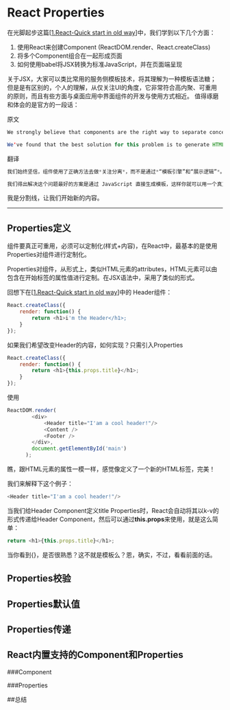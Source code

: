 # React Properties
在光脚起步这篇[[1.React-Quick start in old way](https://github.com/tyr-liu/blog/blob/master/react-step-by-step/1.React-Quick%20start%20in%20old%20way.md)]中，我们学到以下几个方面：

 1. 使用React来创建Component (ReactDOM.render、React.createClass)
 2. 将多个Component组合在一起形成页面
 3. 如何使用babel将JSX转换为标准JavaScript，并在页面端呈现

关于JSX，大家可以类比常用的服务侧模板技术，将其理解为一种模板语法糖；
但是是有区别的，个人的理解，从仅关注UI的角度，它非常符合高内聚、可重用的原则，而且有些方面与桌面应用中界面组件的开发与使用方式相近。
值得琢磨和体会的是官方的一段话：

原文
```Java
We strongly believe that components are the right way to separate concerns rather than "templates" and "display logic." We think that markup and the code that generates it are intimately tied together. Additionally, display logic is often very complex and using template languages to express it becomes cumbersome.

We've found that the best solution for this problem is to generate HTML and component trees directly from the JavaScript code such that you can use all of the expressive power of a real programming language to build UIs.
```

翻译
```Java
我们始终坚信，组件使用了正确方法去做*关注分离*，而不是通过*“模板引擎”和“展示逻辑”*。我们认为标签和生成它的代码是紧密相连的。此外，展示逻辑通常是很复杂的，通过模板语言实现这些逻辑会产生大量代码。

我们得出解决这个问题最好的方案是通过 JavaScript 直接生成模板，这样你就可以用一个真正语言的所有表达能力去构建用户界面。
```

我是分割线，让我们开始新的内容。

----------

## Properties定义
组件要真正可重用，必须可以定制化(样式+内容)，在React中，最基本的是使用Properties对组件进行定制化。

Properties对组件，从形式上，类似HTML元素的attributes，HTML元素可以由包含在开始标签的属性值进行定制。在JSX语法中，采用了类似的形式。

回想下在[[1.React-Quick start in old way](https://github.com/tyr-liu/blog/blob/master/react-step-by-step/1.React-Quick%20start%20in%20old%20way.md)]中的 Header组件：

```javascript
React.createClass({
	render: function() {
		return <h1>i'm the Header</h1>;
	}
});
```

如果我们希望改变Header的内容，如何实现？只需引入Properties

```javascript
React.createClass({
	render: function() {
		return <h1>{this.props.title}</h1>;
	}
});
```

使用
```javascript
ReactDOM.render(
        <div>
			<Header title="I'am a cool header!"/>
			<Content />
			<Footer />
		</div>,
        document.getElementById('main')
      );
```

瞧，跟HTML元素的属性一模一样，感觉像定义了一个新的HTML标签，完美！

我们来解释下这个例子：
```javascript
<Header title="I'am a cool header!"/>
```

当我们给Header Component定义title Properties时，React会自动将其以k-v的形式传递给Header Component，然后可以通过**this.props**来使用，就是这么简单：
```javascript
return <h1>{this.props.title}</h1>;
```

当你看到{}，是否很熟悉？这不就是模板么？恩，确实，不过，看看前面的话。

## Properties校验

## Properties默认值

## Properties传递

## React内置支持的Component和Properties

###Component

###Properties

##总结


